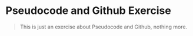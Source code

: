 # Pseudocode and Github Exercise

> This is just an exercise about Pseudocode and Github, nothing more.